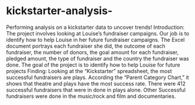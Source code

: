 # kickstarter-analysis-
Performing analysis on a kickstarter data to uncover trends!
Introduction:
The project involves looking at Louise’s fundraiser campaigns. Our job is to identify how to help Louise in her future fundraiser campaigns.  The Excel document portrays each fundraiser she did, the outcome of each fundraiser, the number of donors, the goal amount for each fundraiser, pledged amount, the type of fundraiser and the country the fundraiser was done. The goal of the project is to identify how to help Louise for future projects
Finding:
Looking at the “Kickstarter” spreadsheet, the most successful fundraisers are plays. According the “Parent Category Chart,” it shows that theatre and plays have the most success rate. There were 412 successful fundraisers that were in done in plays alone. Other Successful fundraisers were done in the music/rock and film and documentaries. 
